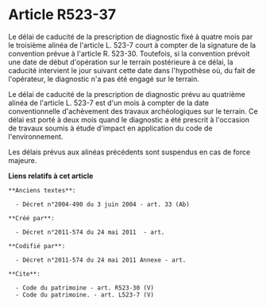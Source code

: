 # Article R523-37

Le délai de caducité de la prescription de diagnostic fixé à quatre mois par le troisième alinéa de l'article L. 523-7 court
à compter de la signature de la convention prévue à l'article R. 523-30. Toutefois, si la convention prévoit une date de
début d'opération sur le terrain postérieure à ce délai, la caducité intervient le jour suivant cette date dans l'hypothèse
où, du fait de l'opérateur, le diagnostic n'a pas été engagé sur le terrain. 

Le délai de caducité de la prescription de diagnostic prévu au quatrième alinéa de l'article L. 523-7 est d'un mois à compter
de la date conventionnelle d'achèvement des travaux archéologiques sur le terrain. Ce délai est porté à deux mois quand le
diagnostic a été prescrit à l'occasion de travaux soumis à étude d'impact en application du code de l'environnement. 

Les délais prévus aux alinéas précédents sont suspendus en cas de force majeure.

**Liens relatifs à cet article**

	**Anciens textes**:

	  - Décret n°2004-490 du 3 juin 2004 - art. 33 (Ab)

	**Créé par**:

	  - Décret n°2011-574 du 24 mai 2011  - art.

	**Codifié par**:

	  - Décret n°2011-574 du 24 mai 2011 Annexe - art.

	**Cite**:

	  - Code du patrimoine - art. R523-30 (V)
	  - Code du patrimoine. - art. L523-7 (V)
